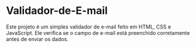 # Validador-de-E-mail
Este projeto é um simples validador de e-mail feito em HTML, CSS e JavaScript. Ele verifica se o campo de e-mail está preenchido corretamente antes de enviar os dados.
